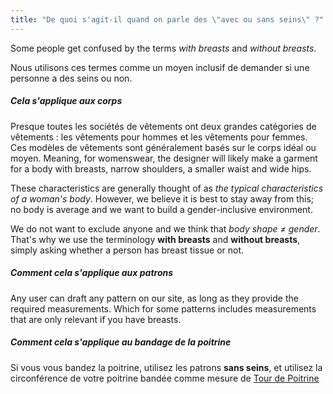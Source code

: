 ```yaml
---
title: "De quoi s'agit-il quand on parle des \"avec ou sans seins\" ?"
---
```


Some people get confused by the terms _with breasts_ and _without breasts_.

Nous utilisons ces termes comme un moyen inclusif de demander si une personne a des seins ou non.

##### Cela s'applique aux corps

Presque toutes les sociétés de vêtements ont deux grandes catégories de vêtements : les vêtements pour hommes et les vêtements pour femmes. Ces modèles de vêtements sont généralement basés sur le corps idéal ou moyen. Meaning, for womenswear, the designer will likely make a garment for a body with breasts, narrow shoulders, a smaller waist and wide hips.

These characteristics are generally thought of as _the typical characteristics of a woman's body_. However, we believe it is best to stay away from this; no body is average and we want to build a gender-inclusive environment.

We do not want to exclude anyone and we think that _body shape ≠ gender_. That's why we use the terminology **with breasts** and **without breasts**, simply asking whether a person has breast tissue or not.

##### Comment cela s'applique aux patrons

Any user can draft any pattern on our site, as long as they provide the required measurements. Which for some patterns includes measurements that are only relevant if you have breasts.

##### Comment cela s'applique au bandage de la poitrine

Si vous vous bandez la poitrine, utilisez les patrons **sans seins**, et utilisez la circonférence de votre poitrine bandée comme mesure de [Tour de Poitrine](/docs/measurements/chest/)
